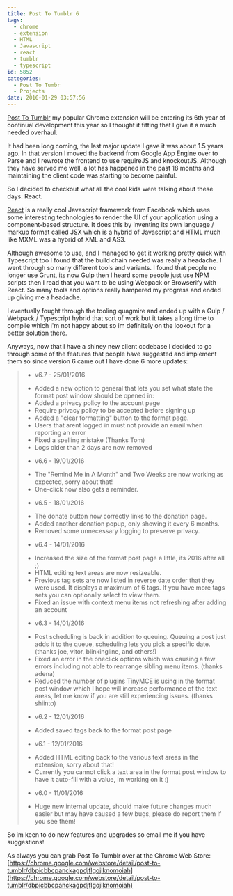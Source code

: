 ```yaml
---
title: Post To Tumblr 6
tags:
  - chrome
  - extension
  - HTML
  - Javascript
  - react
  - tumblr
  - typescript
id: 5852
categories:
  - Post To Tumbr
  - Projects
date: 2016-01-29 03:57:56
---
```


[Post To Tumblr](https://chrome.google.com/webstore/detail/post-to-tumblr/dbpicbbcpanckagpdjflgojlknomoiah) my popular Chrome extension will be entering its 6th year of continual development this year so I thought it fitting that I give it a much needed overhaul. 

It had been long coming, the last major update I gave it was about 1.5 years ago. In that version I moved the backend from Google App Engine over to Parse and I rewrote the frontend to use requireJS and knockoutJS. Although they have served me well, a lot has happened in the past 18 months and maintaining the client code was starting to become painful.

So I decided to checkout what all the cool kids were talking about these days: React. 

[React](https://facebook.github.io/react/) is a really cool Javascript framework from Facebook which uses some interesting technologies to render the UI of your application using a component-based structure. It does this by inventing its own language / markup format called JSX which is a hybrid of Javascript and HTML much like MXML was a hybrid of XML and AS3\. 

Although awesome to use, and I managed to get it working pretty quick with Typescript too I found that the build chain needed was really a headache. I went through so many different tools and variants. I found that people no longer use Grunt, its now Gulp then I heard some people just use NPM scripts then I read that you want to be using Webpack or Browserify with React. So many tools and options really hampered my progress and ended up giving me a headache.

I eventually fought through the tooling quagmire and ended up with a Gulp / Webpack / Typescript hybrid that sort of work but it takes a long time to compile which i'm not happy about so im definitely on the lookout for a better solution there.

Anyways, now that I have a shiney new client codebase I decided to go through some of the features that people have suggested and implement them so since version 6 came out I have done 6 more updates:

> - v6.7 - 25/01/2016
> + Added a new option to general that lets you set what state the format post window should be opened in:
> + Added a privacy policy to the account page
> + Require privacy policy to be accepted before signing up
> + Added a "clear formatting" button to the format page.
> + Users that arent logged in must not provide an email when reporting an error
> + Fixed a spelling mistake (Thanks Tom)
> + Logs older than 2 days are now removed
> 
> - v6.6 - 19/01/2016
> + The "Remind Me in A Month" and Two Weeks are now working as expected, sorry about that!
> + One-click now also gets a reminder.
> 
> - v6.5 - 18/01/2016
> + The donate button now correctly links to the donation page.
> + Added another donation popup, only showing it every 6 months.
> + Removed some unnecessary logging to preserve privacy.
> 
> - v6.4 - 14/01/2016
> + Increased the size of the format post page a little, its 2016 after all ;)
> + HTML editing text areas are now resizeable.
> + Previous tag sets are now listed in reverse date order that they were used. It displays a maximum of 6 tags. If you have more tags sets you can optionally select to view them.
> + Fixed an issue with context menu items not refreshing after adding an account
> 
> - v6.3 - 14/01/2016
> + Post scheduling is back in addition to queuing. Queuing a post just adds it to the queue, scheduling lets you pick a specific date. (thanks joe, vitor, blinkingline, and others!)
> + Fixed an error in the oneclick options which was causing a few errors including not able to rearrange sibling menu items. (thanks adena)
> + Reduced the number of plugins TinyMCE is using in the format post window which I hope will increase performance of the text areas, let me know if you are still experiencing issues. (thanks shiinto)
> 
> - v6.2 - 12/01/2016
> + Added saved tags back to the format post page
> 
> - v6.1 - 12/01/2016
> + Added HTML editing back to the various text areas in the extension, sorry about that!
> + Currently you cannot click a text area in the format post window to have it auto-fill with a value, im working on it :)
> 
> - v6.0 - 11/01/2016
> + Huge new internal update, should make future changes much easier but may have caused a few bugs, please do report them if you see them!

So im keen to do new features and upgrades so email me if you have suggestions!

As always you can grab Post To Tumblr over at the Chrome Web Store: [https://chrome.google.com/webstore/detail/post-to-tumblr/dbpicbbcpanckagpdjflgojlknomoiah](https://chrome.google.com/webstore/detail/post-to-tumblr/dbpicbbcpanckagpdjflgojlknomoiah)